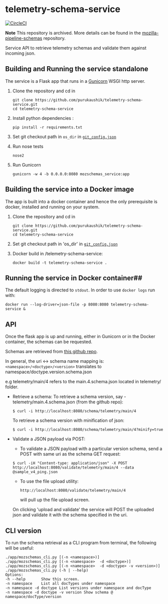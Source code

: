 # telemetry-schema-service
[![CircleCI](https://circleci.com/gh/purukaushik/telemetry-schema-service.svg?style=svg)](https://circleci.com/gh/purukaushik/telemetry-schema-service)

**Note** This repository is archived. More details can be found in the [mozilla-pipeline-schemas](https://github.com/mozilla-services/mozilla-pipeline-schemas) repository.

Service API to retrieve telemetry schemas and validate them against incoming json.

## Building and Running the service standalone
The service is a Flask app that runs in a [Gunicorn](http://gunicorn.org/#quickstart) WSGI http server. 

1. Clone the repository and cd in

    ```
    git clone https://github.com/purukaushik/telemetry-schema-service.git
    cd telemetry-schema-service    
    ```
    
2. Install python dependencies :

    ```
    pip install -r requirements.txt
    ```
    
3. Set git checkout path in `os_dir` in [`git_config.json`](https://github.com/purukaushik/telemetry-schema-service/blob/master/app/git_config.json#L4)

4. Run nose tests

    ```
    nose2
    ```
    
5. Run Gunicorn

    ```
    gunicorn -w 4 -b 0.0.0.0:8080 mozschemas_service:app
    ```

## Building the service into a Docker image
The app is built into a docker container and hence the only prerequisite is docker, installed and running on your system.


1. Clone the repository and cd in

    ```
    git clone https://github.com/purukaushik/telemetry-schema-service.git
    cd telemetry-schema-service    
    ```
    
2. Set git checkout path in 'os_dir' in [`git_config.json`](https://github.com/purukaushik/telemetry-schema-service/blob/master/app/git_config.json#L4)
3.  Docker build in /telemetry-schema-service:

    ```
    docker build -t telemetry-schema-service .
    ```

## Running the service in Docker container##
The default logging is directed to `stdout`. In order to use `docker logs` run with:

```
docker run --log-driver=json-file -p 8080:8080 telemetry-schema-service & 
```

## API ##
    
  Once the flask app is up and running, either in Gunicorn or in the Docker container, the schemas can be requested.
  
  Schemas are retrieved from [this github repo](https://github.com/mozilla-services/mozilla-pipeline-schemas).
  
  
  In general, the uri <-> schema name mapping is:
  `<namespace>/<doctype>/<version>` translates to namespace/doctype.version.schema.json
  
  e.g telemetry/main/4 refers to the main.4.schema.json located in telemetry/ folder.
  

  * Retrieve a schema:
     To retrieve a schema version, say - telemetry/main.4.schema.json (from the github repo):

        $ curl -i http://localhost:8080/schema/telemetry/main/4
	 To retrieve a schema version with minification of json:
	 
        $ curl -i http://localhost:8080/schema/telemetry/main/4?minify=true
			
   
  * Validate a JSON payload via POST:
	  * To validate a JSON payload with a particular version schema, send a POST with same uri as the schema GET request:
	  
	  `$ curl -iH "Content-type: application/json" -X POST http://localhost:8080/validate/telemetry/main/4 --data @sample_v4_ping.json`
	  * To use the file upload utility:
	  
            http://localhost:8080/validate/telemetry/main/4
			
		will pull up the file upload screen.
		
		
   	On clicking 'upload and validate' the service will POST the uploaded json and validate it with the schema specified in the uri.

## CLI version
To run the schema retrieval as a CLI program from terminal, the following will be useful:

    ./app/mozschemas_cli.py [(-n <namespace>)]
    ./app/mozschemas_cli.py [(-n <namespace>  -d <doctype>)]
    ./app/mozschemas_cli.py [(-n <namespace>  -d <doctype> -v <version>)]
    ./app/mozschemas_cli.py (-h | --help)
    Options:
    -h --help       Show this screen.
    -n namespace    List all docTypes under namespace
    -n namespace -d doctype List versions under namespace and docType
    -n namespace -d doctype -v version Show schema @ namespace/docType/version
